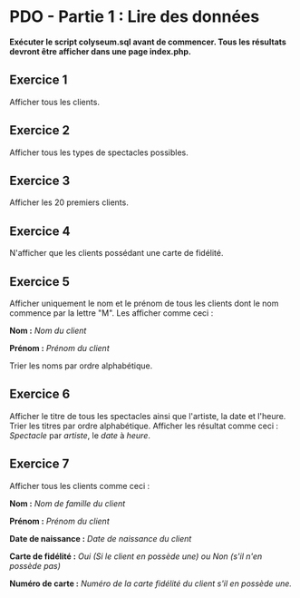 # PDO - Partie 1 : Lire des données

**Exécuter le script colyseum.sql avant de commencer. Tous les résultats devront être afficher dans une page index.php.**

## Exercice 1

Afficher tous les clients.

## Exercice 2

Afficher tous les types de spectacles possibles.

## Exercice 3

Afficher les 20 premiers clients.

## Exercice 4

N'afficher que les clients possédant une carte de fidélité.

## Exercice 5

Afficher uniquement le nom et le prénom de tous les clients dont le nom commence par la lettre "M".
Les afficher comme ceci :

**Nom :** *Nom du client*

**Prénom :** *Prénom du client*

Trier les noms par ordre alphabétique.

## Exercice 6

Afficher le titre de tous les spectacles ainsi que l'artiste, la date et l'heure. Trier les titres par ordre alphabétique. Afficher les résultat comme ceci : *Spectacle* par *artiste*, le *date* à *heure*.

## Exercice 7

Afficher tous les clients comme ceci :

**Nom :** *Nom de famille du client*

**Prénom :** *Prénom du client*

**Date de naissance :** *Date de naissance du client*

**Carte de fidélité :** *Oui (Si le client en possède une) ou Non (s'il n'en possède pas)*

**Numéro de carte :** *Numéro de la carte fidélité du client s'il en possède une.*
